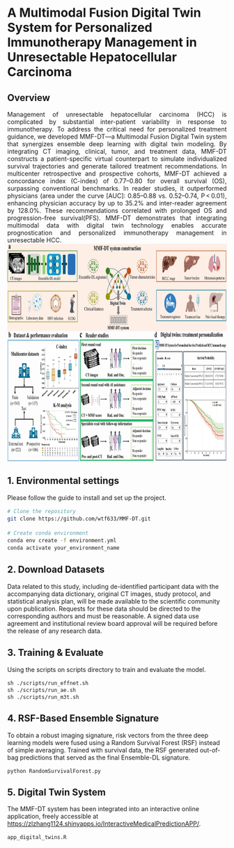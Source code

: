 # A Multimodal Fusion Digital Twin System for Personalized Immunotherapy Management in Unresectable Hepatocellular Carcinoma

## Overview
<div style="text-align:justify">
Management of unresectable hepatocellular carcinoma (HCC) is complicated by substantial inter-patient variability in response to immunotherapy. To address the critical need for personalized treatment guidance, we developed MMF-DT—a Multimodal Fusion Digital Twin system that synergizes ensemble deep learning with digital twin modeling. By integrating CT imaging, clinical, tumor, and treatment data, MMF-DT constructs a patient-specific virtual counterpart to simulate individualized survival trajectories and generate tailored treatment recommendations. In multicenter retrospective and prospective cohorts, MMF-DT achieved a concordance index (C-index) of 0.77–0.80 for overall survival (OS), surpassing conventional benchmarks. In reader studies, it outperformed physicians (area under the curve [AUC]: 0.85–0.88 vs. 0.52–0.74, P < 0.01), enhancing physician accuracy by up to 35.2% and inter-reader agreement by 128.0%. These recommendations correlated with prolonged OS and progression-free survival(PFS). MMF-DT demonstrates that integrating multimodal data with digital twin technology enables accurate prognostication and personalized immunotherapy management in unresectable HCC.

</div>

<img src='figs/method.jpg' width='900' height='500'>

## 1. Environmental settings

Please follow the guide to install and set up the project.

```bash
# Clone the repository
git clone https://github.com/wtf633/MMF-DT.git

# Create conda environment
conda env create -f environment.yml
conda activate your_environment_name
```

## 2. Download Datasets

Data related to this study, including de-identified participant data with the accompanying data dictionary, original CT images, study protocol, and statistical analysis plan, will be made available to the scientific community upon publication. Requests for these data should be directed to the corresponding authors and must be reasonable. A signed data use agreement and institutional review board approval will be required before the release of any research data.

## 3. Training & Evaluate
Using the scripts on scripts directory to train and evaluate the model.

```
sh ./scripts/run_effnet.sh
sh ./scripts/run_ae.sh
sh ./scripts/run_m3t.sh
```

## 4. RSF-Based Ensemble Signature
To obtain a robust imaging signature, risk vectors from the three deep learning models were fused using a Random Survival Forest (RSF) instead of simple averaging. Trained with survival data, the RSF generated out-of-bag predictions that served as the final Ensemble-DL signature.

```
python RandomSurvivalForest.py
```

## 5. Digital Twin System
The MMF-DT system has been integrated into an interactive online application, freely accessible at https://zlzhang1124.shinyapps.io/InteractiveMedicalPredictionAPP/.

```
app_digital_twins.R
```
